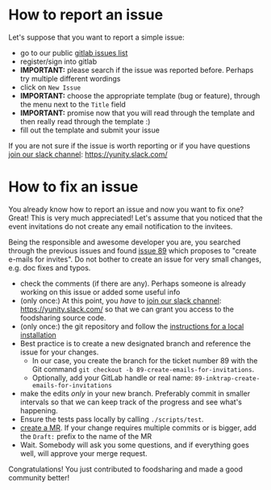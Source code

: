 # How to report an issue

Let's suppose that you want to report a simple issue:

 - go to our public [gitlab issues list](https://gitlab.com/foodsharing-dev/foodsharing/issues)
 - register/sign into gitlab
 - **IMPORTANT:** please search if the issue was reported before. Perhaps try multiple different wordings
 - click on ``New Issue``
 - **IMPORTANT:** choose the appropriate template (bug or feature), through the menu next to the ``Title`` field
 - **IMPORTANT:** promise now that you will read through the template and then really read through the template :)
 - fill out the template and submit your issue

If you are not sure if the issue is worth reporting or if you have questions [join our slack channel](./resources/links.md): <https://yunity.slack.com/>

# How to fix an issue

You already know how to report an issue and now you want to fix one? Great!
This is very much appreciated! Let's assume that you noticed that the event invitations
do not create any email notification to the invitees. 

Being the responsible and awesome developer you are, you searched through the
previous issues and found [issue
89](https://gitlab.com/foodsharing-dev/foodsharing/issues/89) which proposes to
"create e-mails for invites". Do not bother to create an issue for very small
changes, e.g. doc fixes and typos.

 - check the comments (if there are any). Perhaps someone is already working on this issue or added some useful info
 - (only once:) At this point, you *have* to [join our slack channel](./resources/links.md): <https://yunity.slack.com/> so that we can grant you access to the foodsharing source code.
 - (only once:) the git repository and follow the [instructions for a local installation]()
 - Best practice is to create a new designated branch and reference the issue for your changes.
    - In our case, you create the branch for the ticket number 89 with the Git command ``git checkout -b 89-create-emails-for-invitations``.
    - Optionally, add your GitLab handle or real name: ``89-inktrap-create-emails-for-invitations``
 - make the edits *only* in your new branch. Preferably commit in smaller intervals so that we can keep track of the progress and see what's happening.
 - Ensure the tests pass locally by calling ``./scripts/test``.
 - [create a MR](https://docs.gitlab.com/ee/gitlab-basics/add-merge-request.html). If your change requires multiple commits or is bigger, add the ``Draft:`` prefix to the name of the MR
 - Wait. Somebody will ask you some questions, and if everything goes well, will approve your merge request.

Congratulations! You just contributed to foodsharing and made a good community better!

